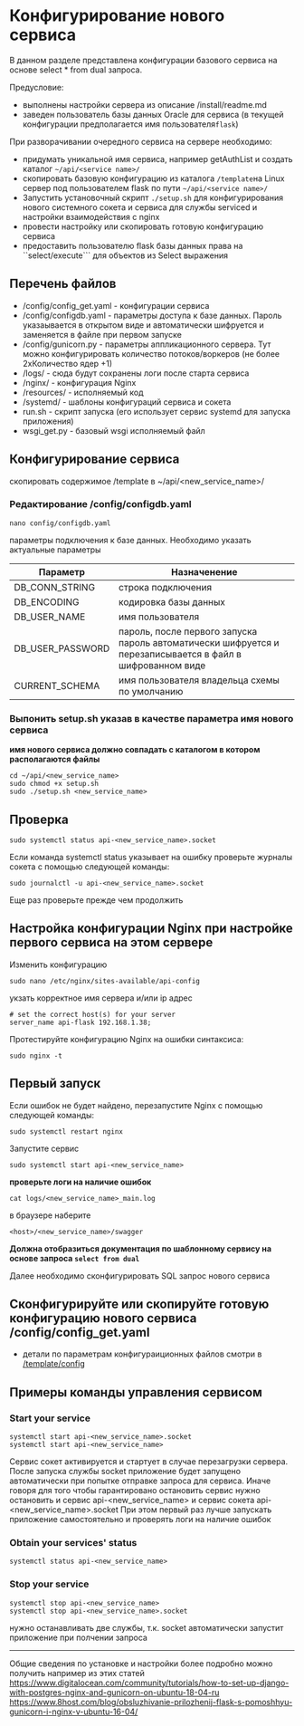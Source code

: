 Конфигурирование нового сервиса
===============================
В данном разделе представлена конфигурации базового сервиса 
на основе select * from dual запроса.

Предусловие: 
- выполнены настройки сервера из описание /install/readme.md
- заведен пользователь базы данных Oracle для сервиса (в текущей конфигурации предполагается имя пользователя`flask`) 

При разворачивании очередного сервиса на сервере необходимо:

- придумать уникальной имя сервиса, например getAuthList и создать каталог ```~/api/<service name>/```
- скопировать базовую конфигурацию из каталога ```/template```на Linux сервер под пользователем flask по пути ```~/api/<service name>/```
- Запустить установочный скрипт ```./setup.sh``` для конфигурирования нового системного сокета и сервиса для службы serviced и настройки взаимодействия с nginx  
- провести настройку или скопировать готовую конфигурацию сервиса
- предоставить пользователю flask базы данных права на ``select/execute``` для объектов из Select выражения

Перечень файлов
---------------
- /config/config_get.yaml  - конфигурации сервиса
- /config/configdb.yaml - параметры доступа к базе данных. Пароль указаывается в открытом виде и автоматически шифруется и заменяется в файле при первом запуске
- /config/gunicorn.py - параметры аппликационного сервера. Тут можно конфигурировать количество потоков/воркеров (не более 2хКоличество ядер +1)
- /logs/ - сюда будут сохранены логи после старта сервиса 
- /nginx/ - конфигурация Nginx
- /resources/ - исполняемый код 
- /systemd/ - шаблоны конфигураций сервиса и сокета
- run.sh - скрипт запуска (его использует сервис systemd для запуска приложения) 
- wsgi_get.py - базовый wsgi исполняемый файл



## Конфигурирование сервиса 

скопировать содержимое /template в ~/api/<new_service_name>/

### Редактирование /config/configdb.yaml

```shell script
nano config/configdb.yaml
```
параметры подключения к базе данных. Необходимо указать актуальные параметры

Параметр|Назначенение
--------|------------
DB_CONN_STRING|строка подключения
DB_ENCODING|кодировка базы данных
DB_USER_NAME| имя пользователя
DB_USER_PASSWORD| пароль, после первого запуска пароль автоматически шифруется и перезаписывается в файл в шифрованном виде
CURRENT_SCHEMA|имя пользователя владельца схемы по умолчанию 


### Выпонить setup.sh указав в качестве параметра имя нового сервиса

**имя нового сервиса должно совпадать с каталогом в котором располагаются файлы**

```shell script
cd ~/api/<new_service_name>
sudo chmod +x setup.sh 
sudo ./setup.sh <new_service_name>
```

Проверка
--------
```shell script
sudo systemctl status api-<new_service_name>.socket
```

Если команда systemctl status указывает на ошибку проверьте журналы сокета с помощью следующей команды:

```shell script
sudo journalctl -u api-<new_service_name>.socket
```

Еще раз проверьте прежде чем продолжить


Настройка конфигурации Nginx при настройке первого сервиса на этом сервере
----------------------------
Изменить конфигурацию
```shell script
sudo nano /etc/nginx/sites-available/api-config
```
укзать корректное имя сервера и/или ip адрес
```shell script
# set the correct host(s) for your server
server_name api-flask 192.168.1.38;
``` 

Протестируйте конфигурацию Nginx на ошибки синтаксиса:
```shell script
sudo nginx -t
```

Первый запуск
-------------

Если ошибок не будет найдено, перезапустите Nginx с помощью следующей команды:
```shell script
sudo systemctl restart nginx
```
Запустите сервис
```shell script
sudo systemctl start api-<new_service_name>
```
**проверьте логи на наличие ошибок**

```shell script
cat logs/<new_service_name>_main.log
```

в браузере наберите 
```
<host>/<new_service_name>/swagger
```

**Должна отобразиться документация по шаблонному сервису на основе запроса `select from dual`**

Далее необходимо сконфигурировать SQL запрос нового сервиса

## Сконфигурируйте или скопируйте готовую конфигурацию нового сервиса /config/config_get.yaml

- детали по параметрам конфигураиционных файлов смотри в [/template/config](https://github.com/kopylovanton/SimpleService/tree/master/template/config)

Примеры команды управления сервисом
----------------------------------
### Start your service
```shell script
systemctl start api-<new_service_name>.socket
systemctl start api-<new_service_name> 
```
Сервис сокет активируется и стартует в случае перезагрузки сервера. 
После запуска службы socket приложение будет запущено автоматически при попытке  отправке запроса для сервиса.
Иначе говоря для того чтобы гарантировано остановить сервис нужно остановить и сервис api-<new_service_name>  и сервис сокета api-<new_service_name>.socket
При этом первый раз лучше запускать приложение самостоятельно и проверять логи на наличие ошибок

### Obtain your services' status
```shell script
systemctl status api-<new_service_name>
```
### Stop your service
```shell script
systemctl stop api-<new_service_name>
systemctl stop api-<new_service_name>.socket
```

нужно останавливать две службы, т.к. socket автоматически запустит приложение при полчении запроса

----------------------
Общие сведения по установке и настройки более подробно можно получить например из этих статей
https://www.digitalocean.com/community/tutorials/how-to-set-up-django-with-postgres-nginx-and-gunicorn-on-ubuntu-18-04-ru 
https://www.8host.com/blog/obsluzhivanie-prilozhenij-flask-s-pomoshhyu-gunicorn-i-nginx-v-ubuntu-16-04/
